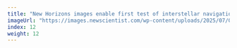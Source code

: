 ```yaml
---
title: "New Horizons images enable first test of interstellar navigation"
imageUrl: "https://images.newscientist.com/wp-content/uploads/2025/07/02154153/SEI_257622793.jpg?width=788"
index: 12
weight: 12
---
```

